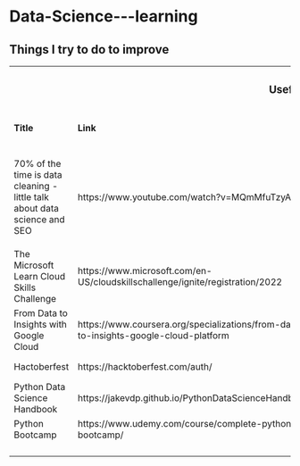 # Data-Science---learning
## Things I try to do to improve

<table>
    <tr>
      <th colspan="4"><h3>Useful things</h3></th>
    </tr>
   <tr>
        <td><h4>Title</h4></td>
        <td><h4>Link</h4></td>
        <td><h4>Description</h4></td>
        <td><h4>Cert/Badge/Trophy</h4></td>
  </tr>
    <tr>
        <td>70% of the time is data cleaning - little talk about data science and SEO</td>
        <td>https://www.youtube.com/watch?v=MQmMfuTzyA0</td>
        <td>SEO keyword research https://code.markedmondson.me/search-console-google-analytics-r-keyword-research/<p>
        Kurs Python for SEO https://www.jcchouinard.com/python-for-seo/</p></td>
        <td></td>
  </tr>
    <tr>
        <td>The Microsoft Learn Cloud Skills Challenge</td>
        <td>https://www.microsoft.com/en-US/cloudskillschallenge/ignite/registration/2022</td>
        <td>Microsoft Ignite: AI Automation Challenge, nice intro to some ML models implementations in python, then intro to Microsoft's tools. Here is link to all         courses in  <a href="https://learn.microsoft.com/pl-pl/users/cloudskillschallenge/collections/o1qrb5wedm52?WT.mc_id=cloudskillschallenge_8aee1e58-eeb8-409f-            b0d0-d15afcc8045c">AI automation challenge</a> </td>
        <td><a href='https://learn.microsoft.com/en-us/training/achievements/learn.wwl.create-machine-learn-models.trophy?username=MarekKu-5275'>trophy no. 1</a></td>
  </tr>
    <tr>
        <td>From Data to Insights with Google Cloud</td>
        <td>https://www.coursera.org/specializations/from-data-to-insights-google-cloud-platform</td>
        <td> General overview of Google Cloud, mainly Big Query and analysis through SQL commands </td>
        <td><a href='https://coursera.org/share/0eb8324b8c0964d41ef4b691ac925607'>certificate</a></td>
  </tr>
   <tr>
        <td>Hactoberfest</td>
        <td>https://hacktoberfest.com/auth/</td>
        <td> A great way to learn how to use git, github, how to contribute etc</td>
        <td><a href='https://www.holopin.io/userbadge/cl9h7t0y9598409l7b6vh1b7q'>contribution badge</a></td>
  </tr>
    <tr>
        <td>Python Data Science Handbook</td>
        <td>https://jakevdp.github.io/PythonDataScienceHandbook/</td>
        <td>in progress, for now seems great</td>
        <td></td>
  </tr>
    <tr>
        <td>Python Bootcamp</td>
        <td>https://www.udemy.com/course/complete-python-bootcamp/</td>
        <td>Great to complement knowledge from uni, generally good intro to Python</td>
        <td><a href='https://user-images.githubusercontent.com/49692939/202153713-e79bb13f-b42f-427e-87eb-1ac9a822455c.png'>certificate</a></td>
  </tr>
    <tr>
        <td></td>
        <td></td>
        <td></td>
  </tr>
    <tr>
        <td></td>
        <td></td>
        <td></td>
  </tr>
    <tr>
        <td></td>
        <td></td>
        <td></td>
  </tr>
    <tr>
        <td></td>
        <td></td>
        <td></td>
  </tr>
</table>
